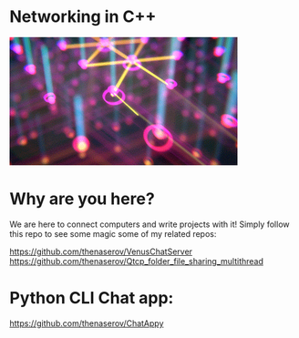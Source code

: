 # Networking in C++

![alt text](https://github.com/thenaserov/networking_in_cplusplus/blob/main/res/networking.gif)

# Why are you here?
We are here to connect computers and write projects with it!
Simply follow this repo to see some magic
some of my related repos:

https://github.com/thenaserov/VenusChatServer
https://github.com/thenaserov/Qtcp_folder_file_sharing_multithread
# Python CLI Chat app:
https://github.com/thenaserov/ChatAppy
